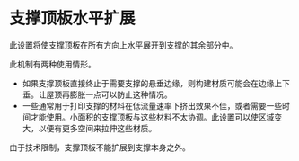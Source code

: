 支撑顶板水平扩展
====
此设置将使支撑顶板在所有方向上水平展开到支撑的其余部分中。

此机制有两种使用情形。
* 如果支撑顶板直接终止于需要支撑的悬垂边缘，则构建材质可能会在边缘上下垂。让屋顶再膨胀一点可以防止这种情况。
* 一些通常用于打印支撑的材料在低流量速率下挤出效果不佳，或者需要一些时间才能使用。小面积的支撑顶板与这些材料不太协调。此设置可以使区域变大，以便有更多空间来拉伸这些材质。

由于技术限制，支撑顶板不能扩展到支撑本身之外。

